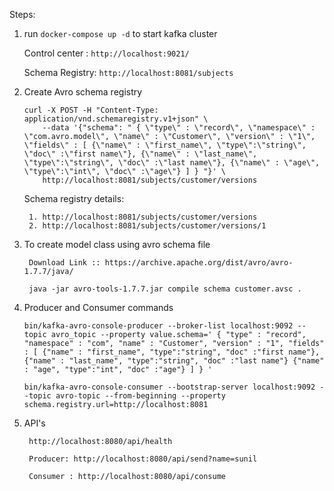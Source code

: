 Steps:

1. run `docker-compose up -d` to start kafka cluster 
    
    Control center : `http://localhost:9021/`
   
    Schema Registry: `http://localhost:8081/subjects`


2. Create Avro schema registry
    ```
    curl -X POST -H "Content-Type: application/vnd.schemaregistry.v1+json" \ 
        --data '{"schema": " { \"type\" : \"record\", \"namespace\" : \"com.avro.model\", \"name\" : \"Customer\", \"version\" : \"1\", \"fields\" : [ {\"name\" : \"first_name\", \"type\":\"string\", \"doc\" :\"first name\"}, {\"name\" : \"last_name\", \"type\":\"string\", \"doc\" :\"last name\"}, {\"name\" : \"age\", \"type\":\"int\", \"doc\" :\"age\"} ] } "}' \
        http://localhost:8081/subjects/customer/versions
    ```
   
    Schema registry details:
   
        1. http://localhost:8081/subjects/customer/versions
        2. http://localhost:8081/subjects/customer/versions/1
   
3. To create model class using avro schema file
         
        Download Link :: https://archive.apache.org/dist/avro/avro-1.7.7/java/

        java -jar avro-tools-1.7.7.jar compile schema customer.avsc .

4.  Producer and Consumer commands
    
        bin/kafka-avro-console-producer --broker-list localhost:9092 --topic avro_topic --property value.schema=' { "type" : "record", "namespace" : "com", "name" : "Customer", "version" : "1", "fields" : [ {"name" : "first_name", "type":"string", "doc" :"first name"}, {"name" : "last_name", "type":"string", "doc" :"last name"} {"name" : "age", "type":"int", "doc" :"age"} ] } '

        bin/kafka-avro-console-consumer --bootstrap-server localhost:9092 --topic avro-topic --from-beginning --property schema.registry.url=http://localhost:8081

5. API's
        
        http://localhost:8080/api/health
        
        Producer: http://localhost:8080/api/send?name=sunil

        Consumer : http://localhost:8080/api/consume
        